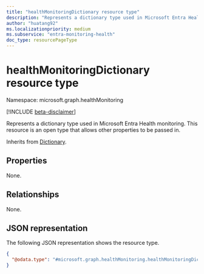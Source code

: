 ```yaml
---
title: "healthMonitoringDictionary resource type"
description: "Represents a dictionary type used in Microsoft Entra Health monitoring. This resource is an open type that allows other properties to be passed in."
author: "huatang92"
ms.localizationpriority: medium
ms.subservice: "entra-monitoring-health"
doc_type: resourcePageType
---
```


# healthMonitoringDictionary resource type

Namespace: microsoft.graph.healthMonitoring

[!INCLUDE [beta-disclaimer](../../includes/beta-disclaimer.md)]

Represents a dictionary type used in Microsoft Entra Health monitoring. This resource is an open type that allows other properties to be passed in.


Inherits from [Dictionary](../resources/healthmonitoring-dictionary.md).

## Properties

None.

## Relationships
None.

## JSON representation
The following JSON representation shows the resource type.
<!-- {
  "blockType": "resource",
  "@odata.type": "microsoft.graph.healthMonitoring.healthMonitoringDictionary",
  "openType": true
}
-->
``` json
{
  "@odata.type": "#microsoft.graph.healthMonitoring.healthMonitoringDictionary"
}
```

